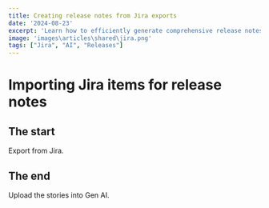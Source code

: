 ```yaml
---
title: Creating release notes from Jira exports
date: '2024-08-23'
excerpt: 'Learn how to efficiently generate comprehensive release notes using Jira exports, streamlining your software development process and improving communication with stakeholders.'
image: 'images\articles\shared\jira.png'
tags: ["Jira", "AI", "Releases"]
---
```


# Importing Jira items for release notes

## The start

Export from Jira.

## The end

Upload the stories into Gen AI.